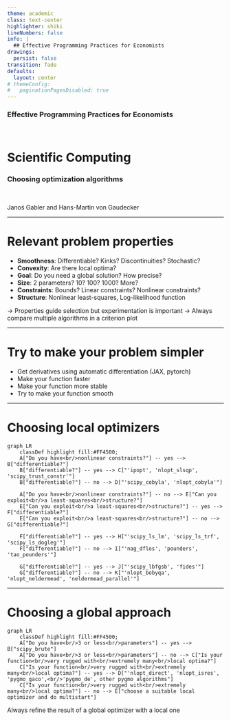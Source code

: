 ```yaml
---
theme: academic
class: text-center
highlighter: shiki
lineNumbers: false
info: |
  ## Effective Programming Practices for Economists
drawings:
  persist: false
transition: fade
defaults:
  layout: center
# themeConfig:
#   paginationPagesDisabled: true
---
```


### Effective Programming Practices for Economists

<br/>

# Scientific Computing

### Choosing optimization algorithms

<br/>


Janoś Gabler and Hans-Martin von Gaudecker

---

# Relevant problem properties

- **Smoothness**: Differentiable? Kinks? Discontinuities? Stochastic?
- **Convexity**: Are there local optima?
- **Goal**: Do you need a global solution? How precise?
- **Size**: 2 parameters? 10? 100? 1000? More?
- **Constraints**: Bounds? Linear constraints? Nonlinear constraints?
- **Structure**: Nonlinear least-squares, Log-likelihood function

$\rightarrow$ Properties guide selection but experimentation is important
$\rightarrow$ Always compare multiple algorithms in a criterion plot

---

# Try to make your problem simpler

- Get derivatives using automatic differentiation (JAX, pytorch)
- Make your function faster
- Make your function more stable
- Try to make your function smooth


---

# Choosing local optimizers


```mermaid {theme: 'dark', scale: 0.6}
graph LR
    classDef highlight fill:#FF4500;
    A["Do you have<br/>nonlinear constraints?"] -- yes --> B["differentiable?"]
    B["differentiable?"] -- yes --> C["'ipopt', 'nlopt_slsqp', 'scipy_trust_constr'"]
    B["differentiable?"] -- no --> D["'scipy_cobyla', 'nlopt_cobyla'"]

    A["Do you have<br/>nonlinear constraints?"] -- no --> E["Can you exploit<br/>a least-squares<br/>structure?"]
    E["Can you exploit<br/>a least-squares<br/>structure?"] -- yes --> F["differentiable?"]
    E["Can you exploit<br/>a least-squares<br/>structure?"] -- no --> G["differentiable?"]

    F["differentiable?"] -- yes --> H["'scipy_ls_lm', 'scipy_ls_trf', 'scipy_ls_dogleg'"]
    F["differentiable?"] -- no --> I["'nag_dflos', 'pounders', 'tao_pounders'"]

    G["differentiable?"] -- yes --> J["'scipy_lbfgsb', 'fides'"]
    G["differentiable?"] -- no --> K["'nlopt_bobyqa', 'nlopt_neldermead', 'neldermead_parallel'"]
```



---

# Choosing a global approach


```mermaid {theme: 'dark', scale: 0.6}
graph LR
    classDef highlight fill:#FF4500;
    A["Do you have<br/>3 or less<br/>parameters"] -- yes --> B["scipy_brute"]
    A["Do you have<br/>3 or less<br/>parameters"] -- no --> C["Is your function<br/>very rugged with<br/>extremely many<br/>local optima?"]
    C["Is your function<br/>very rugged with<br/>extremely many<br/>local optima?"] -- yes --> D["'nlopt_direct', 'nlopt_isres', 'pygmo_gaco',<br/>'pygmo_de', other pygmo algorithms"]
    C["Is your function<br/>very rugged with<br/>extremely many<br/>local optima?"] -- no --> E["choose a suitable local optimizer and do multistart"]
```

Always refine the result of a global optimizer with a local one
